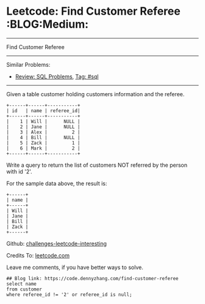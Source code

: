 # Leetcode: Find Customer Referee     :BLOG:Medium:


---

Find Customer Referee  

---

Similar Problems:  
-   [Review: SQL Problems](https://code.dennyzhang.com/review-sql), [Tag: #sql](https://code.dennyzhang.com/tag/sql)

---

Given a table customer holding customers information and the referee.  

    +------+------+-----------+
    | id   | name | referee_id|
    +------+------+-----------+
    |    1 | Will |      NULL |
    |    2 | Jane |      NULL |
    |    3 | Alex |         2 |
    |    4 | Bill |      NULL |
    |    5 | Zack |         1 |
    |    6 | Mark |         2 |
    +------+------+-----------+

Write a query to return the list of customers NOT referred by the person with id '2'.  

For the sample data above, the result is:  

    +------+
    | name |
    +------+
    | Will |
    | Jane |
    | Bill |
    | Zack |
    +------+

Github: [challenges-leetcode-interesting](https://github.com/DennyZhang/challenges-leetcode-interesting/tree/master/find-customer-referee)  

Credits To: [leetcode.com](https://leetcode.com/problems/find-customer-referee/description/)  

Leave me comments, if you have better ways to solve.  

    ## Blog link: https://code.dennyzhang.com/find-customer-referee
    select name
    from customer
    where referee_id != '2' or referee_id is null;